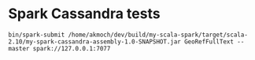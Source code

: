 # Spark Cassandra tests


```
bin/spark-submit /home/akmoch/dev/build/my-scala-spark/target/scala-2.10/my-spark-cassandra-assembly-1.0-SNAPSHOT.jar GeoRefFullText --master spark://127.0.0.1:7077
```

